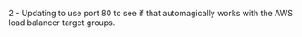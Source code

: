 2 - Updating to use port 80 to see if that automagically works with the AWS load balancer target groups.